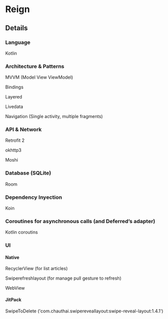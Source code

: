 # Reign

## Details

### Language 

Kotlin

### Architecture & Patterns

MVVM (Model View ViewModel)

Bindings

Layered

Livedata

Navigation (Single activity, multiple fragments)


### API & Network

Retrofit 2

okhttp3

Moshi

### Database (SQLite)

Room

### Dependency Inyection

Koin

### Coroutines for asynchronous calls (and Deferred’s adapter)

Kotlin coroutins

### UI

#### Native
RecyclerView (for list articles)

Swiperefreshlayout (for manage pull gesture to refresh)

WebView

#### JitPack

SwipeToDelete ('com.chauthai.swipereveallayout:swipe-reveal-layout:1.4.1')




